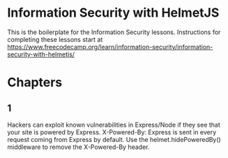 # Information Security with HelmetJS

This is the boilerplate for the Information Security lessons. Instructions for completing these lessons start at https://www.freecodecamp.org/learn/information-security/information-security-with-helmetjs/

# Chapters
## 1 
Hackers can exploit known vulnerabilities in Express/Node if they see that your site is powered by Express. X-Powered-By: Express is sent in every request coming from Express by default. Use the helmet.hidePoweredBy() middleware to remove the X-Powered-By header.
